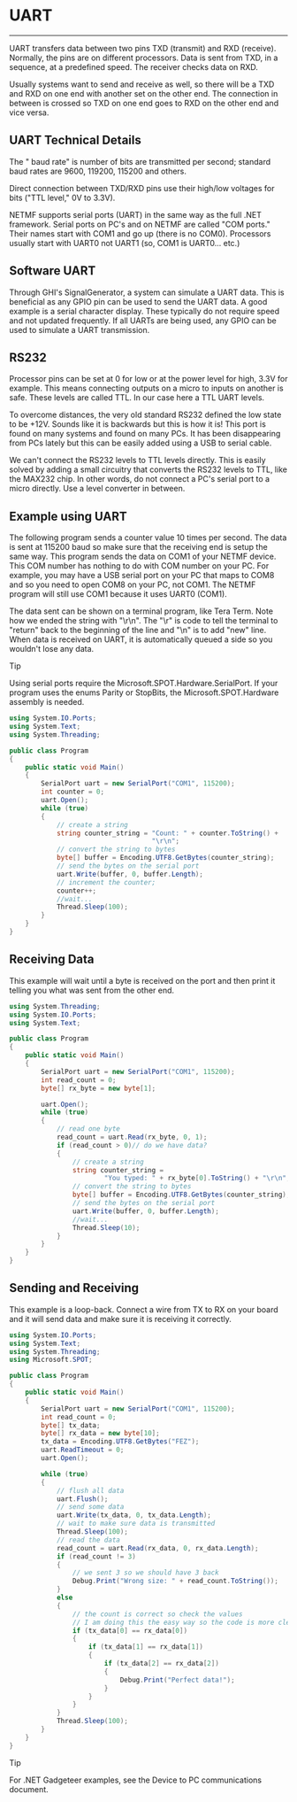 # UART
---

UART transfers data between two pins TXD (transmit) and RXD (receive). Normally, the pins are on different processors. Data is sent from TXD, in a sequence, at a predefined speed. The receiver checks data on RXD.

Usually systems want to send and receive as well, so there will be a TXD and RXD on one end with another set on the other end. The connection in between is crossed so TXD on one end goes to RXD on the other end and vice versa.

## UART Technical Details

The " baud rate"  is number of bits are transmitted per second; standard baud rates are 9600, 119200, 115200 and others.

Direct connection between TXD/RXD pins use their high/low voltages for bits ("TTL level," 0V to 3.3V).

NETMF supports serial ports (UART) in the same way as the full .NET framework. Serial ports on PC's and on NETMF are called "COM ports."  Their names start with COM1 and go up (there is no COM0). Processors usually start with UART0 not UART1 (so, COM1 is UART0... etc.)

## Software UART
Through GHI's SignalGenerator, a system can simulate a UART data. This is beneficial as any GPIO pin can be used to send the UART data. A good example is a serial character display. These typically do not require speed and not updated frequently. If all UARTs are being used, any GPIO can be used to simulate a UART transmission.

## RS232

Processor pins can be set at 0 for low or at the power level for high, 3.3V for example. This means connecting outputs on a micro to inputs on another is safe. These levels are called TTL. In our case here a TTL UART levels.

To overcome distances, the very old standard RS232 defined the low state to be +12V. Sounds like it is backwards but this is how it is! This port is found on many systems and found on many PCs. It has been disappearing from PCs lately but this can be easily added using a USB to serial cable.

We can't connect the RS232 levels to TTL levels directly. This is easily solved by adding a small circuitry that converts the RS232 levels to TTL, like the MAX232 chip.
In other words, do not connect a PC's serial port to a micro directly. Use a level converter in between.

## Example using UART
The following program sends a counter value 10 times per second. The data is sent at 115200 baud so make sure that the receiving end is setup the same way. This program sends the data on COM1 of your NETMF device. This COM number has nothing to do with COM number on your PC. For example, you may have a USB serial port on your PC that maps to COM8 and so you need to open COM8 on your PC, not COM1. The NETMF program will still use COM1 because it uses UART0 (COM1).

The data sent can be shown on a terminal program, like Tera Term. Note how we ended the string with "\r\n". The "\r" is code to tell the terminal to "return" back to the beginning of the line and "\n" is to add "new" line. When data is received on UART, it is automatically queued a side so you wouldn't lose any data.
 
> [!Tip]
> Using serial ports require the Microsoft.SPOT.Hardware.SerialPort. If your program uses the enums Parity or StopBits, the Microsoft.SPOT.Hardware assembly is needed.

```cs
using System.IO.Ports;
using System.Text;
using System.Threading;

public class Program
{
    public static void Main()
    {
        SerialPort uart = new SerialPort("COM1", 115200);
        int counter = 0;
        uart.Open();
        while (true)
        {
            // create a string
            string counter_string = "Count: " + counter.ToString() +
                                    "\r\n";
            // convert the string to bytes
            byte[] buffer = Encoding.UTF8.GetBytes(counter_string);
            // send the bytes on the serial port
            uart.Write(buffer, 0, buffer.Length);
            // increment the counter;
            counter++;
            //wait...
            Thread.Sleep(100);
        }
    }
}
```

## Receiving Data
This example will wait until a byte is received on the port and then print it telling you what was sent from the other end.

```cs
using System.Threading;
using System.IO.Ports;
using System.Text;

public class Program
{
    public static void Main()
    {
        SerialPort uart = new SerialPort("COM1", 115200);
        int read_count = 0;
        byte[] rx_byte = new byte[1];

        uart.Open();
        while (true)
        {
            // read one byte
            read_count = uart.Read(rx_byte, 0, 1);
            if (read_count > 0)// do we have data?
            {
                // create a string
                string counter_string =
                        "You typed: " + rx_byte[0].ToString() + "\r\n";
                // convert the string to bytes
                byte[] buffer = Encoding.UTF8.GetBytes(counter_string);
                // send the bytes on the serial port
                uart.Write(buffer, 0, buffer.Length);
                //wait...
                Thread.Sleep(10);
            }
        }
    }
}
```

## Sending and Receiving
This example is a loop-back. Connect a wire from TX to RX on your board and it will send data and make sure it is receiving it correctly.

```cs
using System.IO.Ports;
using System.Text;
using System.Threading;
using Microsoft.SPOT;

public class Program
{
    public static void Main()
    {
        SerialPort uart = new SerialPort("COM1", 115200);
        int read_count = 0;
        byte[] tx_data;
        byte[] rx_data = new byte[10];
        tx_data = Encoding.UTF8.GetBytes("FEZ");
        uart.ReadTimeout = 0;
        uart.Open();

        while (true)
        {
            // flush all data
            uart.Flush();
            // send some data
            uart.Write(tx_data, 0, tx_data.Length);
            // wait to make sure data is transmitted
            Thread.Sleep(100);
            // read the data
            read_count = uart.Read(rx_data, 0, rx_data.Length);
            if (read_count != 3)
            {
                // we sent 3 so we should have 3 back
                Debug.Print("Wrong size: " + read_count.ToString());
            }
            else
            {
                // the count is correct so check the values
                // I am doing this the easy way so the code is more clear
                if (tx_data[0] == rx_data[0])
                {
                    if (tx_data[1] == rx_data[1])
                    {
                        if (tx_data[2] == rx_data[2])
                        {
                            Debug.Print("Perfect data!");
                        }
                    }
                }
            }
            Thread.Sleep(100);
        }
    }
}
```

> [!Tip]
> For .NET Gadgeteer examples, see the Device to PC communications document.